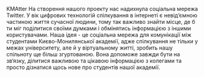 KMAtter
На створення нашого проекту нас надихнула соціальна мережа Twitter. У вік цифрових технологій спілкування в інтернеті є невід‘ємною частиною життя сучасної людини,  тому так важливо знайти місце, де б ти міг поділитися своїми думками і обмінятись інформацією з іншими користувачами.
Наша ідея - це соціальна мережа для комунікації між студентами Києво-Монилянської академії, адже спілкування не тільки у межах університету, але й у віртуальному житті, зробить нашу спільноту ще більш згуртованою. Вона допоможе завжди бути на зв‘язку, ділитися важливою та цікавою інформацією з колегами та просто дізнатися щось нове про студентів нашої академії.
